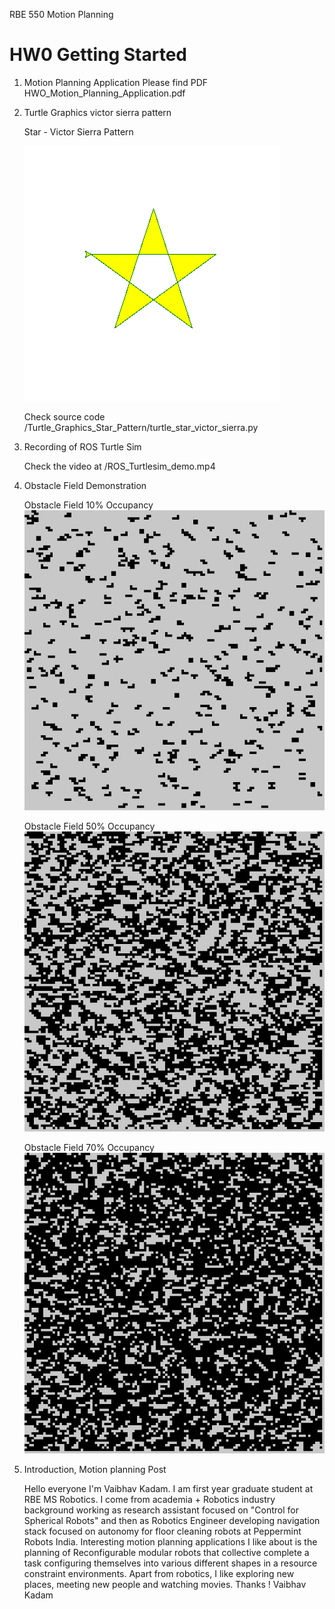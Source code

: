 RBE 550 Motion Planning
# HW0 Getting Started


1. Motion Planning Application
   Please find PDF HWO_Motion_Planning_Application.pdf

2. Turtle Graphics victor sierra pattern 
   
   Star - Victor Sierra Pattern

   ![Star Pattern](./Turtle_Graphics_Star_Pattern/turtle_star_victor-sierra.png)


   Check source code /Turtle_Graphics_Star_Pattern/turtle_star_victor_sierra.py


3. Recording of ROS Turtle Sim 

   Check the video at /ROS_Turtlesim_demo.mp4

4. Obstacle Field Demonstration

   Obstacle Field 10% Occupancy
   ![Obstacle Field 10%](./obstacle_field/obstacle_field_10_occupancy.jpg)

   Obstacle Field 50% Occupancy
   ![Obstacle Field 50%](./obstacle_field/obstacle_field_50_occupancy.jpg)

   Obstacle Field 70% Occupancy
   ![Obstacle Field 70%](./obstacle_field/obstacle_field_70_occupancy.jpg)

5. Introduction, Motion planning Post

      Hello everyone
      I'm Vaibhav Kadam. I am first year graduate student at RBE MS Robotics. I come from academia + Robotics industry background working as research assistant focused on "Control for Spherical Robots" and then as Robotics Engineer developing navigation stack focused on autonomy for floor cleaning robots at Peppermint Robots India. 
      Interesting motion planning applications I like about is the planning of Reconfigurable modular robots that collective complete a task configuring themselves into various different shapes in a resource constraint environments.
      Apart from robotics, I like exploring new places, meeting new people and watching movies.
      Thanks !
      Vaibhav Kadam